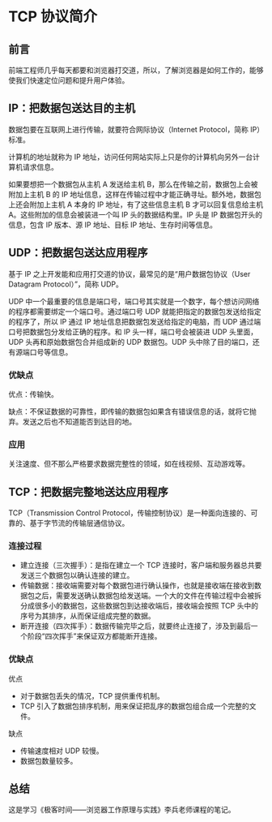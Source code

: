 # TCP 协议简介

## 前言

前端工程师几乎每天都要和浏览器打交道，所以，了解浏览器是如何工作的，能够使我们快速定位问题和提升用户体验。

## IP：把数据包送达目的主机

数据包要在互联网上进行传输，就要符合网际协议（Internet Protocol，简称 IP）标准。

计算机的地址就称为 IP 地址，访问任何网站实际上只是你的计算机向另外一台计算机请求信息。

如果要想把一个数据包从主机 A 发送给主机 B，那么在传输之前，数据包上会被附加上主机 B 的 IP 地址信息，这样在传输过程中才能正确寻址。额外地，数据包上还会附加上主机 A 本身的 IP 地址，有了这些信息主机 B 才可以回复信息给主机 A。这些附加的信息会被装进一个叫 IP 头的数据结构里。IP 头是 IP 数据包开头的信息，包含 IP 版本、源 IP 地址、目标 IP 地址、生存时间等信息。

## UDP：把数据包送达应用程序

基于 IP 之上开发能和应用打交道的协议，最常见的是“用户数据包协议（User Datagram Protocol）”，简称 UDP。

UDP 中一个最重要的信息是端口号，端口号其实就是一个数字，每个想访问网络的程序都需要绑定一个端口号。通过端口号 UDP 就能把指定的数据包发送给指定的程序了，所以 IP 通过 IP 地址信息把数据包发送给指定的电脑，而 UDP 通过端口号把数据包分发给正确的程序。和 IP 头一样，端口号会被装进 UDP 头里面，UDP 头再和原始数据包合并组成新的 UDP 数据包。UDP 头中除了目的端口，还有源端口号等信息。

### 优缺点

优点：传输快。

缺点：不保证数据的可靠性，即传输的数据包如果含有错误信息的话，就将它抛弃。发送之后也不知道能否到达目的地。

### 应用

关注速度、但不那么严格要求数据完整性的领域，如在线视频、互动游戏等。

## TCP：把数据完整地送达应用程序

TCP（Transmission Control Protocol，传输控制协议）是一种面向连接的、可靠的、基于字节流的传输层通信协议。

### 连接过程

- 建立连接（三次握手）：是指在建立一个 TCP 连接时，客户端和服务器总共要发送三个数据包以确认连接的建立。
- 传输数据：接收端需要对每个数据包进行确认操作，也就是接收端在接收到数据包之后，需要发送确认数据包给发送端。一个大的文件在传输过程中会被拆分成很多小的数据包，这些数据包到达接收端后，接收端会按照 TCP 头中的序号为其排序，从而保证组成完整的数据。
- 断开连接（四次挥手）：数据传输完毕之后，就要终止连接了，涉及到最后一个阶段“四次挥手”来保证双方都能断开连接。

### 优缺点

优点
- 对于数据包丢失的情况，TCP 提供重传机制。
- TCP 引入了数据包排序机制，用来保证把乱序的数据包组合成一个完整的文件。

缺点
- 传输速度相对 UDP 较慢。
- 数据包数量较多。

## 总结

这是学习《极客时间——浏览器工作原理与实践》李兵老师课程的笔记。